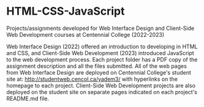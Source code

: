 # HTML-CSS-JavaScript
Projects/assignments developed for Web Interface Design and Client-Side Web Development courses at Centennial College (2022-2023)

Web Interface Design (2022) offered an introduction to developing in HTML and CSS, and Client-Side Web Development (2023) introduced JavaScript to the web development process. Each project folder has a PDF copy of the assignment description and all the files submitted. All of the web pages from Web Interface Design are deployed on Centennial College's student site at: http://studentweb.cencol.ca/yadem3/ with hyperlinks on the homepage to each project. Client-Side Web Development projects are also deployed on the student site on separate pages indicated on each project's README.md file.
